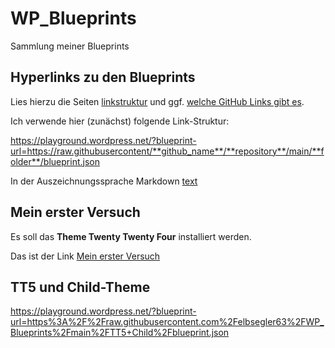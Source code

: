# WP_Blueprints
Sammlung meiner Blueprints

## Hyperlinks zu den Blueprints
Lies hierzu die Seiten [linkstruktur](linkstruktur.md) und ggf. [welche GitHub Links gibt es](welche%20GitHub%20Links%20gibt%20es.md).

Ich verwende hier (zunächst) folgende Link-Struktur:

https://playground.wordpress.net/?blueprint-url=https://raw.githubusercontent/**github_name**/**repository**/main/**folder**/blueprint.json

In der Auszeichnungssprache Markdown [text](https://example.com)

## Mein erster Versuch
Es soll das **Theme Twenty Twenty Four** installiert werden.

Das ist der Link [Mein erster Versuch](https://playground.wordpress.net/?blueprint-url=https://raw.githubusercontent.com/elbsegler63/WP_Blueprints/main/01_TT4/blueprint.json)

## TT5 und Child-Theme
https://playground.wordpress.net/?blueprint-url=https%3A%2F%2Fraw.githubusercontent.com%2Felbsegler63%2FWP_Blueprints%2Fmain%2FTT5+Child%2Fblueprint.json

